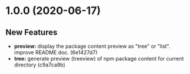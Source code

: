 # 1.0.0 (2020-06-17)

## New Features

* **preview:**  display the package content preview as "tree" or "list". improve README doc. (6e1427d7)
* **tree:**  generate preview (treeview) of npm package content for current directory (c9a7ca9b)
